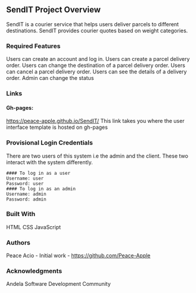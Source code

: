 ## SendIT Project Overview
SendIT is a courier service that helps users deliver parcels to different destinations. SendIT provides courier quotes based on weight categories.

### Required Features
Users can create an account and log in.
Users can create a parcel delivery order.
Users can change the destination of a parcel delivery order.
Users can cancel a parcel delivery order.
Users can see the details of a delivery order.
Admin can change the status
### Links
#### Gh-pages:
https://peace-apple.github.io/SendIT/ This link takes you where the user interface template is hosted on gh-pages

### Provisional Login Credentials
There are two users of this system i.e the admin and the client. These two interact with the system differently.
```
#### To log in as a user 
Username: user
Password: user
#### To log in as an admin 
Username: admin
Password: admin
```
### Built With
HTML CSS JavaScript

### Authors
Peace Acio - Initial work - https://github.com/Peace-Apple

### Acknowledgments
Andela Software Development Community